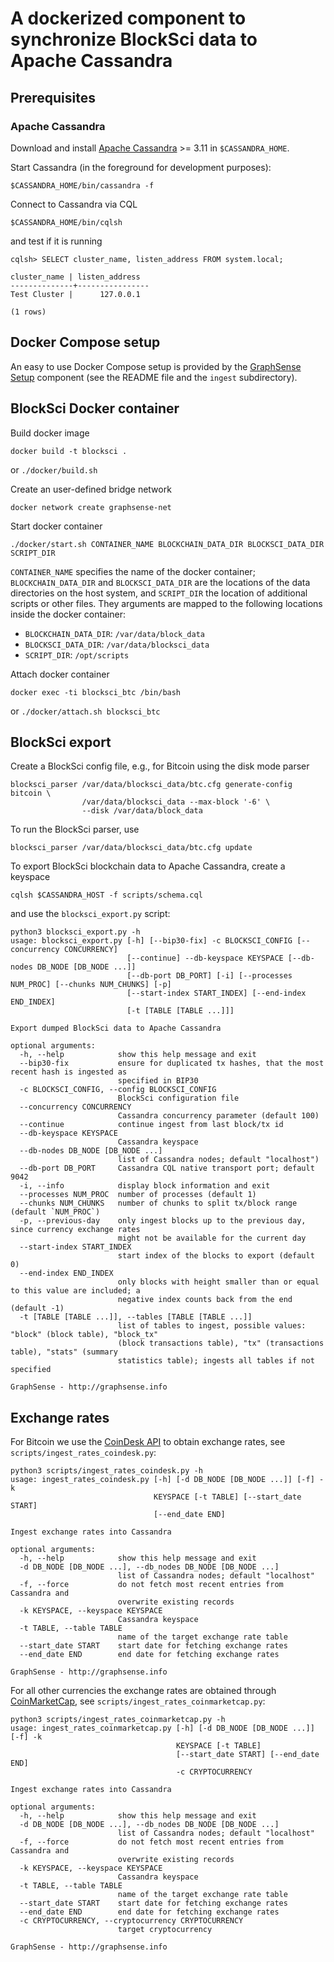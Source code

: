 # A dockerized component to synchronize BlockSci data to Apache Cassandra

## Prerequisites

### Apache Cassandra

Download and install [Apache Cassandra][apache-cassandra] >= 3.11
in `$CASSANDRA_HOME`.

Start Cassandra (in the foreground for development purposes):

    $CASSANDRA_HOME/bin/cassandra -f

Connect to Cassandra via CQL

    $CASSANDRA_HOME/bin/cqlsh

and test if it is running

    cqlsh> SELECT cluster_name, listen_address FROM system.local;

    cluster_name | listen_address
    --------------+----------------
    Test Cluster |      127.0.0.1

    (1 rows)

## Docker Compose setup

An easy to use Docker Compose setup is provided by the
[GraphSense Setup][graphsense-setup] component (see the README file and
the `ingest` subdirectory).

## BlockSci Docker container

Build docker image

```
docker build -t blocksci .
```

or `./docker/build.sh`

Create an user-defined bridge network

```
docker network create graphsense-net
```

Start docker container

```
./docker/start.sh CONTAINER_NAME BLOCKCHAIN_DATA_DIR BLOCKSCI_DATA_DIR SCRIPT_DIR
```

`CONTAINER_NAME` specifies the name of the docker container;
`BLOCKCHAIN_DATA_DIR` and `BLOCKSCI_DATA_DIR` are the locations of the
data directories on the host system, and `SCRIPT_DIR` the location of
additional scripts or other files. They arguments are mapped to the following
locations inside the docker container:

- `BLOCKCHAIN_DATA_DIR`: `/var/data/block_data`
- `BLOCKSCI_DATA_DIR`: `/var/data/blocksci_data`
- `SCRIPT_DIR`: `/opt/scripts`

Attach docker container

```
docker exec -ti blocksci_btc /bin/bash
```

or `./docker/attach.sh blocksci_btc`

## BlockSci export

Create a BlockSci config file, e.g., for Bitcoin using the disk mode parser

```
blocksci_parser /var/data/blocksci_data/btc.cfg generate-config bitcoin \
                /var/data/blocksci_data --max-block '-6' \
                --disk /var/data/block_data
```

To run the BlockSci parser, use

```
blocksci_parser /var/data/blocksci_data/btc.cfg update
```

To export BlockSci blockchain data to Apache Cassandra, create a keyspace

```
cqlsh $CASSANDRA_HOST -f scripts/schema.cql
```

and use the `blocksci_export.py` script:

```
python3 blocksci_export.py -h
usage: blocksci_export.py [-h] [--bip30-fix] -c BLOCKSCI_CONFIG [--concurrency CONCURRENCY]
                          [--continue] --db-keyspace KEYSPACE [--db-nodes DB_NODE [DB_NODE ...]]
                          [--db-port DB_PORT] [-i] [--processes NUM_PROC] [--chunks NUM_CHUNKS] [-p]
                          [--start-index START_INDEX] [--end-index END_INDEX]
                          [-t [TABLE [TABLE ...]]]

Export dumped BlockSci data to Apache Cassandra

optional arguments:
  -h, --help            show this help message and exit
  --bip30-fix           ensure for duplicated tx hashes, that the most recent hash is ingested as
                        specified in BIP30
  -c BLOCKSCI_CONFIG, --config BLOCKSCI_CONFIG
                        BlockSci configuration file
  --concurrency CONCURRENCY
                        Cassandra concurrency parameter (default 100)
  --continue            continue ingest from last block/tx id
  --db-keyspace KEYSPACE
                        Cassandra keyspace
  --db-nodes DB_NODE [DB_NODE ...]
                        list of Cassandra nodes; default "localhost")
  --db-port DB_PORT     Cassandra CQL native transport port; default 9042
  -i, --info            display block information and exit
  --processes NUM_PROC  number of processes (default 1)
  --chunks NUM_CHUNKS   number of chunks to split tx/block range (default `NUM_PROC`)
  -p, --previous-day    only ingest blocks up to the previous day, since currency exchange rates
                        might not be available for the current day
  --start-index START_INDEX
                        start index of the blocks to export (default 0)
  --end-index END_INDEX
                        only blocks with height smaller than or equal to this value are included; a
                        negative index counts back from the end (default -1)
  -t [TABLE [TABLE ...]], --tables [TABLE [TABLE ...]]
                        list of tables to ingest, possible values: "block" (block table), "block_tx"
                        (block transactions table), "tx" (transactions table), "stats" (summary
                        statistics table); ingests all tables if not specified

GraphSense - http://graphsense.info
```

## Exchange rates

For Bitcoin we use the [CoinDesk API][coindesk] to obtain exchange rates, see
`scripts/ingest_rates_coindesk.py`:

```
python3 scripts/ingest_rates_coindesk.py -h
usage: ingest_rates_coindesk.py [-h] [-d DB_NODE [DB_NODE ...]] [-f] -k
                                KEYSPACE [-t TABLE] [--start_date START]
                                [--end_date END]

Ingest exchange rates into Cassandra

optional arguments:
  -h, --help            show this help message and exit
  -d DB_NODE [DB_NODE ...], --db_nodes DB_NODE [DB_NODE ...]
                        list of Cassandra nodes; default "localhost"
  -f, --force           do not fetch most recent entries from Cassandra and
                        overwrite existing records
  -k KEYSPACE, --keyspace KEYSPACE
                        Cassandra keyspace
  -t TABLE, --table TABLE
                        name of the target exchange rate table
  --start_date START    start date for fetching exchange rates
  --end_date END        end date for fetching exchange rates

GraphSense - http://graphsense.info
```

For all other currencies the exchange rates are obtained through
[CoinMarketCap][coinmarketcap], see `scripts/ingest_rates_coinmarketcap.py`:

```
python3 scripts/ingest_rates_coinmarketcap.py -h
usage: ingest_rates_coinmarketcap.py [-h] [-d DB_NODE [DB_NODE ...]] [-f] -k
                                     KEYSPACE [-t TABLE]
                                     [--start_date START] [--end_date END]
                                     -c CRYPTOCURRENCY

Ingest exchange rates into Cassandra

optional arguments:
  -h, --help            show this help message and exit
  -d DB_NODE [DB_NODE ...], --db_nodes DB_NODE [DB_NODE ...]
                        list of Cassandra nodes; default "localhost"
  -f, --force           do not fetch most recent entries from Cassandra and
                        overwrite existing records
  -k KEYSPACE, --keyspace KEYSPACE
                        Cassandra keyspace
  -t TABLE, --table TABLE
                        name of the target exchange rate table
  --start_date START    start date for fetching exchange rates
  --end_date END        end date for fetching exchange rates
  -c CRYPTOCURRENCY, --cryptocurrency CRYPTOCURRENCY
                        target cryptocurrency

GraphSense - http://graphsense.info
```

[apache-cassandra]: http://cassandra.apache.org/download
[graphsense-setup]: https://github.com/graphsense/graphsense-setup
[coindesk]: https://www.coindesk.com/api
[coinmarketcap]: https://coinmarketcap.com
